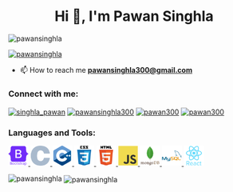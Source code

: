 <h1 align="center">Hi 👋, I'm Pawan Singhla</h1>

<p align="left"> <img src="https://komarev.com/ghpvc/?username=pawansinghla&label=Profile%20views&color=0e75b6&style=flat" alt="pawansinghla" /> </p>

<p align="left"> <a href="https://github.com/ryo-ma/github-profile-trophy"><img src="https://github-profile-trophy.vercel.app/?username=pawansinghla" alt="pawansinghla" /></a> </p>

- 📫 How to reach me **pawansinghla300@gmail.com**

<h3 align="left">Connect with me:</h3>
<p align="left">
<a href="https://twitter.com/singhla_pawan" target="blank"><img align="center" src="https://cdn.jsdelivr.net/npm/simple-icons@3.0.1/icons/twitter.svg" alt="singhla_pawan" height="30" width="40" /></a>
<a href="https://linkedin.com/in/pawansinghla300" target="blank"><img align="center" src="https://cdn.jsdelivr.net/npm/simple-icons@3.0.1/icons/linkedin.svg" alt="pawansinghla300" height="30" width="40" /></a>
<a href="https://www.codechef.com/users/pawan300" target="blank"><img align="center" src="https://cdn.jsdelivr.net/npm/simple-icons@3.1.0/icons/codechef.svg" alt="pawan300" height="30" width="40" /></a>
<a href="https://www.leetcode.com/pawan300" target="blank"><img align="center" src="https://cdn.jsdelivr.net/npm/simple-icons@3.0.1/icons/leetcode.svg" alt="pawan300" height="30" width="40" /></a>
</p>

<h3 align="left">Languages and Tools:</h3>
<p align="left"> <a href="https://getbootstrap.com" target="_blank"> <img src="https://raw.githubusercontent.com/devicons/devicon/master/icons/bootstrap/bootstrap-plain-wordmark.svg" alt="bootstrap" width="40" height="40"/> </a> <a href="https://www.cprogramming.com/" target="_blank"> <img src="https://raw.githubusercontent.com/devicons/devicon/master/icons/c/c-original.svg" alt="c" width="40" height="40"/> </a> <a href="https://www.w3schools.com/cpp/" target="_blank"> <img src="https://raw.githubusercontent.com/devicons/devicon/master/icons/cplusplus/cplusplus-original.svg" alt="cplusplus" width="40" height="40"/> </a> <a href="https://www.w3schools.com/css/" target="_blank"> <img src="https://raw.githubusercontent.com/devicons/devicon/master/icons/css3/css3-original-wordmark.svg" alt="css3" width="40" height="40"/> </a> <a href="https://www.w3.org/html/" target="_blank"> <img src="https://raw.githubusercontent.com/devicons/devicon/master/icons/html5/html5-original-wordmark.svg" alt="html5" width="40" height="40"/> </a> <a href="https://developer.mozilla.org/en-US/docs/Web/JavaScript" target="_blank"> <img src="https://raw.githubusercontent.com/devicons/devicon/master/icons/javascript/javascript-original.svg" alt="javascript" width="40" height="40"/> </a> <a href="https://www.mongodb.com/" target="_blank"> <img src="https://raw.githubusercontent.com/devicons/devicon/master/icons/mongodb/mongodb-original-wordmark.svg" alt="mongodb" width="40" height="40"/> </a> <a href="https://www.mysql.com/" target="_blank"> <img src="https://raw.githubusercontent.com/devicons/devicon/master/icons/mysql/mysql-original-wordmark.svg" alt="mysql" width="40" height="40"/> </a> <a href="https://reactjs.org/" target="_blank"> <img src="https://raw.githubusercontent.com/devicons/devicon/master/icons/react/react-original-wordmark.svg" alt="react" width="40" height="40"/> </a> </p>

<p><img align="left" src="https://github-readme-stats.vercel.app/api/top-langs?username=pawansinghla&show_icons=true&locale=en&layout=compact" alt="pawansinghla" /></p>

<p>&nbsp;<img align="center" src="https://github-readme-stats.vercel.app/api?username=pawansinghla&show_icons=true&locale=en" alt="pawansinghla" /></p>
